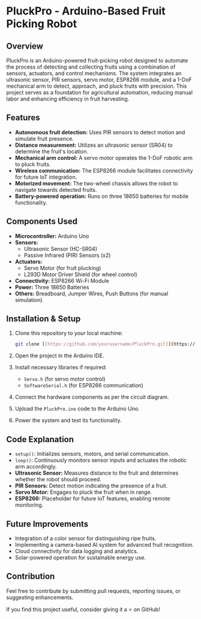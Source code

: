 # PluckPro - Arduino-Based Fruit Picking Robot

## Overview

PluckPro is an Arduino-powered fruit-picking robot designed to automate the process of detecting and collecting fruits using a combination of sensors, actuators, and control mechanisms. The system integrates an ultrasonic sensor, PIR sensors, servo motor, ESP8266 module, and a 1-DoF mechanical arm to detect, approach, and pluck fruits with precision. This project serves as a foundation for agricultural automation, reducing manual labor and enhancing efficiency in fruit harvesting.

## Features

-   **Autonomous fruit detection:** Uses PIR sensors to detect motion and simulate fruit presence.
-   **Distance measurement:** Utilizes an ultrasonic sensor (SR04) to determine the fruit's location.
-   **Mechanical arm control:** A servo motor operates the 1-DoF robotic arm to pluck fruits.
-   **Wireless communication:** The ESP8266 module facilitates connectivity for future IoT integration.
-   **Motorized movement:** The two-wheel chassis allows the robot to navigate towards detected fruits.
-   **Battery-powered operation:** Runs on three 18650 batteries for mobile functionality.

## Components Used

-   **Microcontroller:** Arduino Uno
-   **Sensors:**
    -   Ultrasonic Sensor (HC-SR04)
    -   Passive Infrared (PIR) Sensors (x2)
-   **Actuators:**
    -   Servo Motor (for fruit plucking)
    -   L293D Motor Driver Shield (for wheel control)
-   **Connectivity:** ESP8266 Wi-Fi Module
-   **Power:** Three 18650 Batteries
-   **Others:** Breadboard, Jumper Wires, Push Buttons (for manual simulation)

## Installation & Setup

1.  Clone this repository to your local machine:

    ```bash
    git clone [[https://github.com/yourusername/PluckPro.git]](https://github.com/Mumta-heena/PluckPro.git)
    ```

2.  Open the project in the Arduino IDE.
3.  Install necessary libraries if required:
    -   `Servo.h` (for servo motor control)
    -   `SoftwareSerial.h` (for ESP8266 communication)
4.  Connect the hardware components as per the circuit diagram.
5.  Upload the `PluckPro.ino` code to the Arduino Uno.
6.  Power the system and test its functionality.

## Code Explanation

-   `setup()`: Initializes sensors, motors, and serial communication.
-   `loop()`: Continuously monitors sensor inputs and actuates the robotic arm accordingly.
-   **Ultrasonic Sensor:** Measures distance to the fruit and determines whether the robot should proceed.
-   **PIR Sensors:** Detect motion indicating the presence of a fruit.
-   **Servo Motor:** Engages to pluck the fruit when in range.
-   **ESP8266:** Placeholder for future IoT features, enabling remote monitoring.

## Future Improvements

-   Integration of a color sensor for distinguishing ripe fruits.
-   Implementing a camera-based AI system for advanced fruit recognition.
-   Cloud connectivity for data logging and analytics.
-   Solar-powered operation for sustainable energy use.

## Contribution

Feel free to contribute by submitting pull requests, reporting issues, or suggesting enhancements.

If you find this project useful, consider giving it a ⭐ on GitHub!
